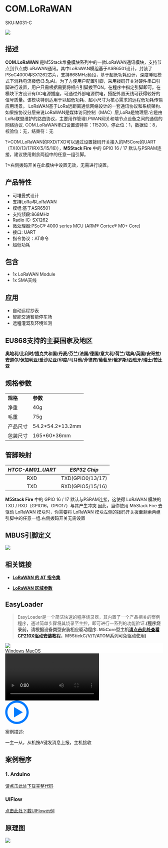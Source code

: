 # COM.LoRaWAN

<el-tag effect="plain">SKU:M031-C</el-tag>

<div class="product_pic"><img src="assets/img/product_pics/module/com_lorawan/com.lorawan.webp"></div>

## 描述

**COM.LoRaWAN** 是M5Stack堆叠模块系列中的一款LoRaWAN通讯模块，支持节点到节点或LoRaWAN通讯。其中LoRaWAN模组基于ASR6501设计，封装了PSoC4000与SX1262芯片，支持868MHz频段，基于超低功耗设计，深度睡眠模式下消耗电流极低(3.5μA)。为了方便用户配置引脚，采用拨码开关对硬件串口引脚进行设置，用户只需根据需要将相应引脚拨至ON，在程序中指定引脚即可。在模块下方设计有DC电源插座，可通过外部电源供电，搭配外置天线可获得较好的信号质量。该模块特别适用于以超低功耗、超小尺寸为核心需求的远程低功耗传输应用场景。
LoRaWAN基于LoRa远距离通信网络设计的一套通讯协议和系统架构.如果按协议分层来说LoRaWAN是媒体访问控制（MAC）层,LoRa是物理层.它是由LoRa联盟维护的路由协议，主要用作管理LPWAN网关和端节点设备之间的通信的网络协议.
COM.LoRaWAN串口设置波特率：115200，停止位：1，数据位：8，校验位：无，结束符：无

?>COM.LoRaWAN的RXD/TXD可以通过设置拨码开关接入的M5Core的UART（TX(0/13/17)RX(5/15/16)），**M5Stack Fire** 中的 GPIO 16 / 17 默认与PSRAM连接，建议使用剩余两组中的任意一组引脚。

?>右侧拨码开关在此模块中设置无效，无需进行设置。

## 产品特性

-  可堆叠式设计
-  支持LoRa与LoRaWAN
-  模组:基于ASR6501
-  支持频段:868MHz
-  Radio IC: SX1262
-  微处理器:PSoC® 4000 series MCU (ARM® Cortex® M0+ Core)
-  接口: UART
-  指令协议：AT命令
-  超低功耗

## 包含

-  1x LoRaWAN Module
-  1x SMA天线

## 应用

-  自动远程抄表
-  智能交通智能停车场
-  远程灌溉及环境监测

## EU868支持的主要国家及地区

**奥地利/比利时/捷克共和国/丹麦/芬兰/法国/德国/意大利/荷兰/瑞典/英国/安哥拉/安道尔/保加利亚/爱沙尼亚/印度/马耳他/菲律宾/葡萄牙/俄罗斯/西班牙/瑞士/赞比亚**

## 规格参数

<table>
   <tr style="font-weight:bold">
      <td>规格</td>
      <td>参数</td>
   </tr>
   <tr>
      <td>净重</td>
      <td>40g</td>
   </tr>
   <tr>
      <td>毛重</td>
      <td>75g</td>
   </tr>
   <tr>
      <td>产品尺寸</td>
      <td>54.2*54.2*13.2mm</td>
   </tr>
   <tr>
      <td>包装尺寸</td>
      <td>165*60*36mm</td>
   </tr>
 </table>

## 管脚映射

| *HTCC-AM01_UART* | *ESP32 Chip* |
| :----------: |:------------: |
| RXD       | TXD(GPIO0/13/17)    |
| TXD      | RXD(GPIO5/15/16)     |

**M5Stack Fire** 中的 GPIO 16 / 17 默认与PSRAM连接，这使得 LoRaWAN 模块的TXD / RXD（GPIO16，GPIO17）与其产生冲突.因此，当你使用 M5Stack Fire 去驱动 LoRaWAN 模块时，你需要将 LoRaWAN 模块左侧的拨码开关拨至剩余两组引脚中的任意一组.右侧拨码开关无需设置

## MBUS引脚定义

<img src="assets\img\product_pics\module\module_bus.webp"/>

## 相关链接

- **[LoRaWAN 的 AT 指令集](https://m5stack.oss-cn-shenzhen.aliyuncs.com/resource/docs/datasheet/module/CubeCell_Series_AT_Command_User_Manual_V0.5.pdf)**

- **[LoRaWAN 区域参数](https://m5stack.oss-cn-shenzhen.aliyuncs.com/resource/docs/datasheet/module/lorawantm_regional_parameters_v1.1rb_-_final.pdf)**

## EasyLoader

>EasyLoader是一个简洁快速的程序烧录器，其内置了一个产品相关的案例程序，通过简单步骤将其烧录至主控，即可进行一系列的功能验证.**(程序烧录前，请根据设备类型安装相应驱动程序. M5Core型主机[请点击此处查看CP210X驱动安装教程](zh_CN/arduino/arduino_development?id=安装串口驱动)，M5StickC/V/T/ATOM系列可免驱动使用)**

<div class="easyloader-box">
    <div style="background-color:white;">
        <div><img src="https://m5stack.oss-cn-shenzhen.aliyuncs.com/image/easyloader_intro.webp"></div>
        <div class="easyloader-btn">
            <a href="https://m5stack.oss-cn-shenzhen.aliyuncs.com/EasyLoader/Windows/MODULE/EasyLoader_COM_LoraWAN.zip">Windows</a>
            <a href="https://m5stack.oss-cn-shenzhen.aliyuncs.com/EasyLoader/MacOS/MODULE/EasyLoader_COM_LoraWAN.zip">MacOS</a>
        </div>
    </div>
    <div>
        <video id="example_video" controls>
            <source src="https://m5stack.oss-cn-shenzhen.aliyuncs.com/video/Product_example_video/Module/COM.LoraWAN.mp4" type="video/mp4">
        </video>
        <div class="easyloader-mask">
        <a>
            <svg id="play-btn" t="1583228776634" class="icon" viewBox="0 0 1024 1024" version="1.1" xmlns="http://www.w3.org/2000/svg" p-id="4152" width="75" height="75"><path d="M512 0C229.216 0 0 229.216 0 512s229.216 512 512 512 512-229.216 512-512S794.784 0 512 0z m0 928C282.24 928 96 741.76 96 512S282.24 96 512 96s416 186.24 416 416-186.24 416-416 416zM384 288l384 224-384 224z" p-id="4153" fill="#007aff"></path></svg></a>
            <p>案例描述:</p>
            <p>一主一从，从机按A键发消息上报，主机接收</p>
        </div>
    </div>
</div>

## 案例程序

### 1. Arduino

[请点击此处下载完整代码](https://github.com/m5stack/M5-ProductExampleCodes/tree/master/Module/COM_LoRaWAN/Arduino)

### UIFlow

[点击此处下载UIFlow示例](https://github.com/m5stack/M5-ProductExampleCodes/tree/master/Module/COM_LoRaWAN/UIFlow)

## 原理图

<img src="assets/img/product_pics/module/com_lorawan/com.lorawan_sch.webp">

<script>

   var purchase_link = 'https://m5stack.com/collections/m5-module/products/com-lorawan-module-868mhz-asr6501';


   anchor_search(purchase_link);
   scrollFunc();

</script>